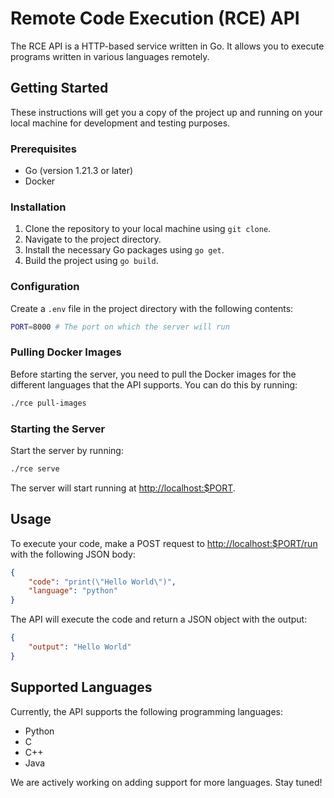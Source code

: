 # Remote Code Execution (RCE) API

The RCE API is a HTTP-based service written in Go. It allows you to execute programs written in various languages remotely.

## Getting Started

These instructions will get you a copy of the project up and running on your local machine for development and testing purposes.

### Prerequisites

-   Go (version 1.21.3 or later)
-   Docker

### Installation

1. Clone the repository to your local machine using `git clone`.
2. Navigate to the project directory.
3. Install the necessary Go packages using `go get`.
4. Build the project using `go build`.

### Configuration

Create a `.env` file in the project directory with the following contents:

```bash
PORT=8000 # The port on which the server will run
```

### Pulling Docker Images

Before starting the server, you need to pull the Docker images for the different languages that the API supports. You can do this by running:

```bash
./rce pull-images
```

### Starting the Server

Start the server by running:

```bash
./rce serve
```

The server will start running at <http://localhost:$PORT>.

## Usage

To execute your code, make a POST request to <http://localhost:$PORT/run> with the following JSON body:

```json
{
    "code": "print(\"Hello World\")",
    "language": "python"
}
```

The API will execute the code and return a JSON object with the output:

```json
{
    "output": "Hello World"
}
```

## Supported Languages

Currently, the API supports the following programming languages:

-   Python
-   C
-   C++
-   Java

We are actively working on adding support for more languages. Stay tuned!
